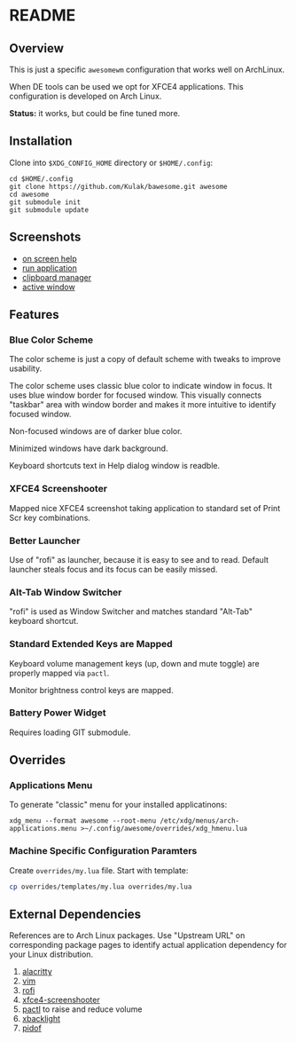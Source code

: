 # README

## Overview

This is just a specific `awesomewm` configuration that works well on ArchLinux.

When DE tools can be used we opt for XFCE4 applications.  This configuration is developed on Arch Linux.

**Status:** it works, but could be fine tuned more.

## Installation

Clone into `$XDG_CONFIG_HOME` directory or `$HOME/.config`:

```
cd $HOME/.config
git clone https://github.com/Kulak/bawesome.git awesome
cd awesome
git submodule init
git submodule update
```

## Screenshots

- [on screen help](doc/images/on-screen-help.png)
- [run application](doc/images/rofi.png)
- [clipboard manager](doc/images/clipboard-manager.png)
- [active window](doc/images/active-window.png)

## Features

### Blue Color Scheme

The color scheme is just a copy of default scheme with tweaks to improve usability.

The color scheme uses classic blue color to indicate window in focus.  It uses blue window border for focused window.  This visually connects "taskbar" area with window border and makes it more intuitive to identify focused window.

Non-focused windows are of darker blue color.

Minimized windows have dark background.

Keyboard shortcuts text in Help dialog window is readble. 

### XFCE4 Screenshooter

Mapped nice XFCE4 screenshot taking application to standard set of Print Scr key combinations.

### Better Launcher

Use of "rofi" as launcher, because it is easy to see and to read.  Default launcher steals focus and its focus can be easily missed.

### Alt-Tab Window Switcher

"rofi" is used as Window Switcher and matches standard "Alt-Tab" keyboard shortcut.

### Standard Extended Keys are Mapped

Keyboard volume management keys (up, down and mute toggle) are properly mapped via `pactl`.

Monitor brightness control keys are mapped.

### Battery Power Widget

Requires loading GIT submodule.

## Overrides

### Applications Menu

To generate "classic" menu for your installed applicatinons:

    xdg_menu --format awesome --root-menu /etc/xdg/menus/arch-applications.menu >~/.config/awesome/overrides/xdg_hmenu.lua

### Machine Specific Configuration Paramters

Create `overrides/my.lua` file.  Start with template:

```sh
cp overrides/templates/my.lua overrides/my.lua
```

## External Dependencies

References are to Arch Linux packages.  Use "Upstream URL" on corresponding package pages to identify actual application dependency for your Linux distribution.

1. [alacritty](https://archlinux.org/packages/community/x86_64/alacritty/)
2. [vim](https://archlinux.org/packages/extra/x86_64/vim/)
3. [rofi](https://archlinux.org/packages/community/x86_64/rofi/)
4. [xfce4-screenshooter](https://archlinux.org/packages/extra/x86_64/xfce4-screenshooter/)
5. [pactl](https://archlinux.org/packages/extra/x86_64/libpulse/) to raise and reduce volume
6. [xbacklight](https://archlinux.org/packages/extra/x86_64/xorg-xbacklight/)
7. [pidof](https://archlinux.org/packages/core/x86_64/procps-ng/)